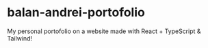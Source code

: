 # balan-andrei-portofolio
 My personal portofolio on a website made with React + TypeScript & Tailwind!
